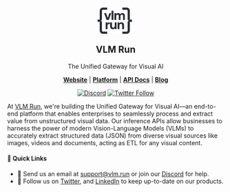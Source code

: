 <div align="center">
<p align="center" style="width: 100%;">
    <img src="./assets/vlm-black.svg" alt="VLM Run Logo" width="80" style="margin-bottom: -5px; color: #2e3138; vertical-align: middle; padding-right: 5px;"><br>
</p>
<h2>VLM Run</h2>
  The Unified Gateway for Visual AI
<p align="center"><a href="https://docs.vlm.run"><b>Website</b></a> | <a href="https://app.vlm.run/"><b>Platform</b></a> | <a href="https://docs.vlm.run/"><b>API Docs</b></a> | <a href="https://docs.vlm.run/blog"><b>Blog</b></a>
</p>
<p align="center">
<a href="https://discord.gg/AMApC2UzVY"><img alt="Discord" src="https://img.shields.io/badge/discord-chat-purple?color=%235765F2&label=discord&logo=discord"></a>
<a href="https://twitter.com/vlmrun"><img alt="Twitter Follow" src="https://img.shields.io/twitter/follow/vlmrun.svg?style=social&logo=twitter"></a>
</p>
</div>

At [VLM Run](https://vlm.run), we're building the Unified Gateway for Visual AI—an end-to-end platform that enables enterprises to seamlessly process and extract value from unstructured visual data. Our inference APIs allow businesses to harness the power of modern Vision-Language Models (VLMs) to accurately extract structured data (JSON) from diverse visual sources like images, videos and documents, acting as ETL for any visual content.

#### 🔗  Quick Links

* 💬 Send us an email at [support@vlm.run](mailto:support@vlm.run) or join our [Discord](https://discord.gg/AMApC2UzVY) for help.
* 📣 Follow us on [Twitter](https://x.com/vlmrun), and [LinkedIn](https://www.linkedin.com/company/vlm-run) to keep up-to-date on our products.
